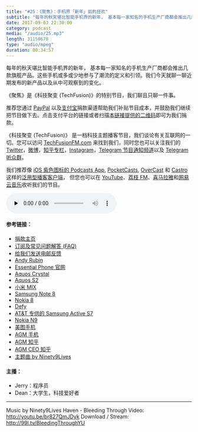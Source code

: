 ```yaml
---
title: "#25：《聚焦》：手机界「新年」前的狂欢"
subtitle: "每年的秋天堪比智能手机界的新年， 基本每一家知名的手机生产厂商都会推出几款旗舰产品。这些手机或多或少地参与了潮流的定义和引领。我们今天就聊一聊近期发布的新产品以及从中可观察到的变化。《聚焦》是《科技聚变 (TechFusion)》的特别节目，我们聊且只聊一件事。"
date: 2017-09-03 22:30:00
category: podcast
media: "/audio/25.mp3"
length: 31150678 
type: "audio/mpeg"
duration: 00:34:57
---
```


每年的秋天堪比智能手机界的新年， 基本每一家知名的手机生产厂商都会推出几款旗舰产品。这些手机或多或少地参与了潮流的定义和引领。我们今天就聊一聊近期发布的新产品以及从中可观察到的变化。

《聚焦》是《科技聚变 (TechFusion)》的特别节目，我们聊且只聊一件事。

推荐您通过 [PayPal](https://paypal.me/techfusionfm/5) 以及[支付宝](HTTPS://QR.ALIPAY.COM/FKX09288AJOENI0MVZXM12)捐款渠道帮助我们补贴节目成本，并鼓励我们继续把节目做下去。点击支付平台的链接或者扫描[本链接提供的二维码](https://techfusionfm.com/images/QR.JPG)即可为我们捐款。

《科技聚变 (TechFusion)》 是一档科技主题播客节目，我们谈论有关互联网的一切。您可以访问 [TechFusionFM.com](https://TechFusionFM.com) 来找到我们，同时您也可以关注我们的 [Twitter](http://twitter.com/TechFusionFM)，[微博](https://TechFusionFM.com/images/Weibo-Icon-BW.svg)，[知乎专栏](https://zhuanlan.zhihu.com/TechFusion)，[Instagram](http://instagram.com/TechFusionFM)，[Telegram 节目通知频道](https://t.me/TechFusionFM)以及 [Telegram 听众群](https://t.me/TechFusionChat)。

我们推荐像 [iOS 紫色图标的 Podcasts App](https://itunes.apple.com/cn/podcast/id1202658654), [PocketCasts](http://pca.st/podcast/28fcd200-cc7c-0134-10da-25324e2a541d), [OverCast](https://overcast.fm) 和 [Castro](http://supertop.co/castro/) 这样的[泛用型播客客户端](https://techfusionfm.com/faq)， 但您也可以在 [YouTube](https://www.youtube.com/channel/UC6uvHf21Tjm5lepw6P2Ki-Q)、[荔枝 FM](https://www.lizhi.fm/1494013/)、[喜马拉雅](http://www.ximalaya.com/72456289/album/6648521)和[网易云音乐](http://music.163.com/#/djradio?id=347498120)收听我们的节目。


<audio class="audioPlayer" controls preload="none" src="https://techfusionfm.com/audio/25.mp3"></audio>

#### 参考链接：
- [捐款主页](https://techfusionfm.com/donate)
- [订阅及常见问题解答 (FAQ)](https://techfusionfm.com/faq)
- [给我们发送电邮反馈](mailto:hi@techfusionfom.com)
- [Andy Rubin](https://en.wikipedia.org/wiki/Andy_Rubin)
- [Essential Phone 官网](http://essential.com)
- [Aquos Crystal](https://www.sharpusa.com/forhome/mobile/models/aquoscrystal-306sh.aspx)
- [Aquos S2](https://www.theverge.com/circuitbreaker/2017/8/8/16111962/sharp-aquos-s2-announced)
- [小米 MIX](http://www.mi.com/mix/)
- [Samsung Note 8](http://www.samsung.com/cn/smartphones/galaxy-note8/)
- [Nokia 8](http://www.nokia.com/en_us/phones/nokia-8?%20Facebook,%20Twitter)
- [Defy](https://en.wikipedia.org/wiki/Motorola_Defy)
- [AT&T 专供的 Samsung Active S7](https://www.att.com/cellphones/samsung/galaxy-s7-active.html#sku=sku7920725)
- [Nokia N9](https://en.wikipedia.org/wiki/Nokia_N9)
- [美图手机](http://www.meitu.com/m4)
- [AGM 手机](http://www.agmdevice.com)
- [AGM 知乎](https://www.zhihu.com/org/agmhu-wai-shou-ji/answers)
- [AGM CEO 知乎](https://www.zhihu.com/people/yu-chen-zhi-72/answers)
- [主题曲 by Ninety9Lives](http://99l.tv/BleedingThroughYU)


#### 主播：
- Jerry：程序员
- Dean：大学生，科技爱好者

---
Music by Ninety9Lives
Haven - Bleeding Through
Video: http://youtu.be/br827QmJDyk
Download / Stream: http://99l.tv/BleedingThroughYU
